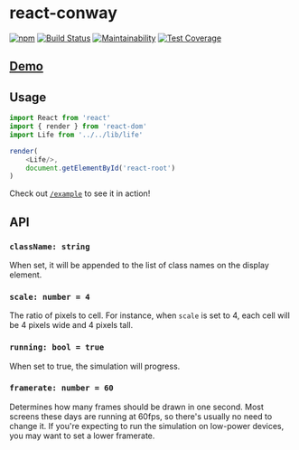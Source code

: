 # react-conway

[![npm](https://img.shields.io/npm/v/react-conway.svg)](https://www.npmjs.com/package/react-conway) [![Build Status](https://semaphoreci.com/api/v1/mayavera/react-conway/branches/master/shields_badge.svg)](https://semaphoreci.com/mayavera/react-conway) [![Maintainability](https://api.codeclimate.com/v1/badges/36ef2a746b94a3af995a/maintainability)](https://codeclimate.com/github/mayavera/react-conway/maintainability) [![Test Coverage](https://api.codeclimate.com/v1/badges/36ef2a746b94a3af995a/test_coverage)](https://codeclimate.com/github/mayavera/react-conway/test_coverage) 



## [Demo](http://mayavera.github.io/react-conway)

## Usage
```js
import React from 'react'
import { render } from 'react-dom'
import Life from '../../lib/life'

render(
    <Life/>,
    document.getElementById('react-root')
)
```

Check out [`/example`](example) to see it in action!

## API

### `className: string`
When set, it will be appended to the list of class names on the display element.

### `scale: number = 4`
The ratio of pixels to cell. For instance, when `scale` is set to 4, each cell will be 4 pixels wide and 4 pixels tall.

### `running: bool = true`
When set to true, the simulation will progress.

### `framerate: number = 60`
Determines how many frames should be drawn in one second. Most screens these days are running at 60fps, so there's usually no need to change it. If you're expecting to run the simulation on low-power devices, you may want to set a lower framerate.